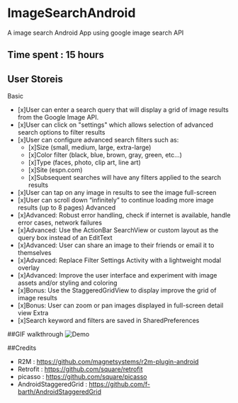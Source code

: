 # ImageSearchAndroid
A image search Android App using google image search API

## Time spent : 15 hours

## User Storeis
Basic
* [x]User can enter a search query that will display a grid of image results from the Google Image API.
* [x]User can click on "settings" which allows selection of advanced search options to filter results
* [x]User can configure advanced search filters such as:
  * [x]Size (small, medium, large, extra-large)
  * [x]Color filter (black, blue, brown, gray, green, etc...)
  * [x]Type (faces, photo, clip art, line art)
  * [x]Site (espn.com)
  * [x]Subsequent searches will have any filters applied to the search results
* [x]User can tap on any image in results to see the image full-screen
* [x]User can scroll down “infinitely” to continue loading more image results (up to 8 pages)
Advanced
* [x]Advanced: Robust error handling, check if internet is available, handle error cases, network failures
* [x]Advanced: Use the ActionBar SearchView or custom layout as the query box instead of an EditText
* [x]Advanced: User can share an image to their friends or email it to themselves
* [x]Advanced: Replace Filter Settings Activity with a lightweight modal overlay
* [x]Advanced: Improve the user interface and experiment with image assets and/or styling and coloring
* [x]Bonus: Use the StaggeredGridView to display improve the grid of image results
* [x]Bonus: User can zoom or pan images displayed in full-screen detail view
Extra
* [x]Search keyword and filters are saved in SharedPreferences

##GIF walkthrough
![Demo](demo.gif)

##Credits
* R2M : https://github.com/magnetsystems/r2m-plugin-android
* Retrofit : https://github.com/square/retrofit
* picasso : https://github.com/square/picasso
* AndroidStaggeredGrid : https://github.com/f-barth/AndroidStaggeredGrid
